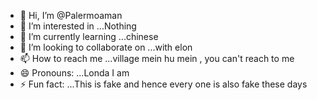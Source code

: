 - 👋 Hi, I’m @Palermoaman
- 👀 I’m interested in ...Nothing
- 🌱 I’m currently learning ...chinese
- 💞️ I’m looking to collaborate on ...with elon
- 📫 How to reach me ...village mein hu mein , you can't reach to me 
- 😄 Pronouns: ...Londa I am
- ⚡ Fun fact: ...This is fake and hence every one is also fake these days 

<!---
Palermoaman/Palermoaman is a ✨ special ✨ repository because its `README.md` (this file) appears on your GitHub profile.
You can click the Preview link to take a look at your changes.
--->

